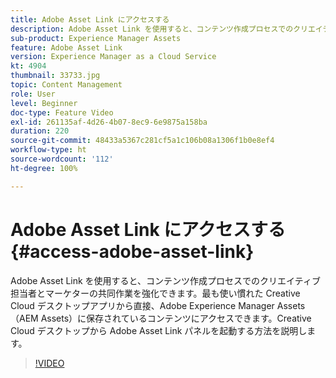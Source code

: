 ```yaml
---
title: Adobe Asset Link にアクセスする
description: Adobe Asset Link を使用すると、コンテンツ作成プロセスでのクリエイティブ担当者とマーケターの共同作業を強化できます。最も使い慣れた Creative Cloud デスクトップアプリから直接、Adobe Experience Manager Assets（AEM Assets）に保存されているコンテンツにアクセスできます。Creative Cloud デスクトップから Adobe Asset Link パネルを起動する方法を説明します。
sub-product: Experience Manager Assets
feature: Adobe Asset Link
version: Experience Manager as a Cloud Service
kt: 4904
thumbnail: 33733.jpg
topic: Content Management
role: User
level: Beginner
doc-type: Feature Video
exl-id: 261135af-4d26-4b07-8ec9-6e9875a158ba
duration: 220
source-git-commit: 48433a5367c281cf5a1c106b08a1306f1b0e8ef4
workflow-type: ht
source-wordcount: '112'
ht-degree: 100%

---
```


# Adobe Asset Link にアクセスする {#access-adobe-asset-link}

Adobe Asset Link を使用すると、コンテンツ作成プロセスでのクリエイティブ担当者とマーケターの共同作業を強化できます。最も使い慣れた Creative Cloud デスクトップアプリから直接、Adobe Experience Manager Assets（AEM Assets）に保存されているコンテンツにアクセスできます。Creative Cloud デスクトップから Adobe Asset Link パネルを起動する方法を説明します。

>[!VIDEO](https://video.tv.adobe.com/v/33733?quality=12&learn=on)
